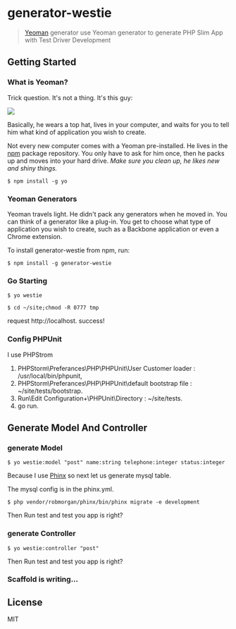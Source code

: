 # generator-westie
> [Yeoman](http://yeoman.io) generator
> use Yeoman generator to generate PHP Slim App with Test Driver Development


## Getting Started

### What is Yeoman?

Trick question. It's not a thing. It's this guy:

![](http://i.imgur.com/JHaAlBJ.png)

Basically, he wears a top hat, lives in your computer, and waits for you to tell him what kind of application you wish to create.

Not every new computer comes with a Yeoman pre-installed. He lives in the [npm](https://npmjs.org) package repository. You only have to ask for him once, then he packs up and moves into your hard drive. *Make sure you clean up, he likes new and shiny things.*

```
$ npm install -g yo
```

### Yeoman Generators

Yeoman travels light. He didn't pack any generators when he moved in. You can think of a generator like a plug-in. You get to choose what type of application you wish to create, such as a Backbone application or even a Chrome extension.

To install generator-westie from npm, run:

```
$ npm install -g generator-westie
```




### Go Starting

```
$ yo westie
```

```
$ cd ~/site;chmod -R 0777 tmp
```

request http://localhost.    success!

### Config PHPUnit

I use PHPStrom

1. PHPStorm\Preferances\PHP\PHPUnit\User Customer loader : /usr/local/bin/phpunit,
2. PHPStorm\Preferances\PHP\PHPUnit\default bootstrap file : ~/site/tests/bootstrap.
3. Run\Edit Configuration\+\PHPUnit\Directory :  ~/site/tests.
4. go run.

## Generate Model And Controller

### generate Model

```
$ yo westie:model "post" name:string telephone:integer status:integer
```
Because I use [Phinx](http://phinx.org/) so next let us generate mysql table.

The mysql config is in the phinx.yml.

```
$ php vendor/robmorgan/phinx/bin/phinx migrate -e development
```
Then Run test and test you app is right?

### generate Controller

```
$ yo westie:controller "post"
```

Then Run test and test you app is right?

### Scaffold is writing...

## License

MIT
